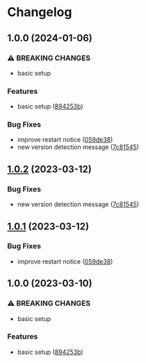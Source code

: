 # Changelog

## 1.0.0 (2024-01-06)


### ⚠ BREAKING CHANGES

* basic setup

### Features

* basic setup ([894253b](https://github.com/joke/zim-mise/commit/894253bceec2d50f76a74143468e51f6abaf6ac9))


### Bug Fixes

* improve restart notice ([059de38](https://github.com/joke/zim-mise/commit/059de380c36404ea2c01cd2e680031e400f75d43))
* new version detection message ([7c81545](https://github.com/joke/zim-mise/commit/7c815459bec0c43153288f634ec17707e0e364cb))

## [1.0.2](https://github.com/joke/zim-rtx/compare/v1.0.1...v1.0.2) (2023-03-12)


### Bug Fixes

* new version detection message ([7c81545](https://github.com/joke/zim-rtx/commit/7c815459bec0c43153288f634ec17707e0e364cb))

## [1.0.1](https://github.com/joke/zim-rtx/compare/v1.0.0...v1.0.1) (2023-03-12)


### Bug Fixes

* improve restart notice ([059de38](https://github.com/joke/zim-rtx/commit/059de380c36404ea2c01cd2e680031e400f75d43))

## 1.0.0 (2023-03-10)


### ⚠ BREAKING CHANGES

* basic setup

### Features

* basic setup ([894253b](https://github.com/joke/zim-rtx/commit/894253bceec2d50f76a74143468e51f6abaf6ac9))
